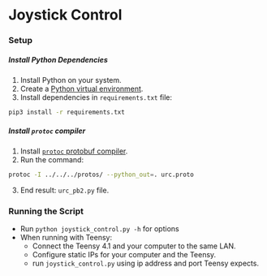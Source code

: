 # Joystick Control

### Setup

##### Install Python Dependencies  

1. Install Python on your system.
2. Create a [Python virtual environment](https://packaging.python.org/en/latest/guides/installing-using-pip-and-virtual-environments/).
3. Install dependencies in `requirements.txt` file:

```bash
pip3 install -r requirements.txt
```

##### Install `protoc` compiler

1. Install [`protoc` protobuf compiler](https://github.com/protocolbuffers/protobuf/releases).
2. Run the command:

```bash
protoc -I ../../../protos/ --python_out=. urc.proto
```

3. End result: `urc_pb2.py` file.

### Running the Script

* Run `python joystick_control.py -h` for options
* When running with Teensy:
    * Connect the Teensy 4.1 and your computer to the same LAN. 
    * Configure static IPs for your computer and the Teensy. 
    * run `joystick_control.py` using ip address and port Teensy expects.

